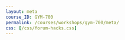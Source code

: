 ```yaml
---
layout: meta
course_ID: GYM-700
permalink: /courses/workshops/gym-700/meta/
css: [/css/forum-hacks.css]
---
```

